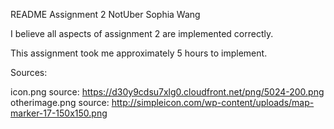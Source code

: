 README
Assignment 2 NotUber
Sophia Wang

I believe all aspects of assignment 2 are implemented correctly.

This assignment took me approximately 5 hours to implement.


Sources:

icon.png source: https://d30y9cdsu7xlg0.cloudfront.net/png/5024-200.png 
otherimage.png source: http://simpleicon.com/wp-content/uploads/map-marker-17-150x150.png